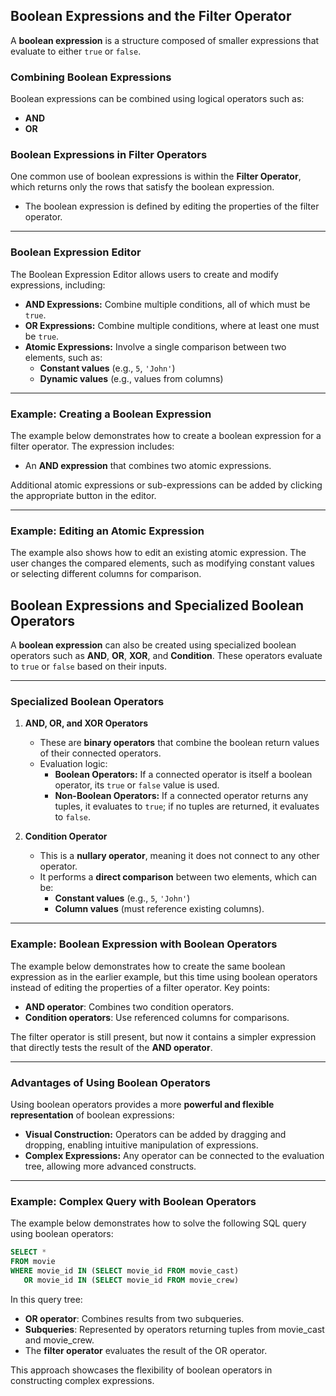 ## Boolean Expressions and the Filter Operator

A **boolean expression** is a structure composed of smaller expressions that evaluate to either `true` or `false`. 

### Combining Boolean Expressions
Boolean expressions can be combined using logical operators such as:
- **AND**
- **OR**

### Boolean Expressions in Filter Operators
One common use of boolean expressions is within the **Filter Operator**, which returns only the rows that satisfy the boolean expression.  
- The boolean expression is defined by editing the properties of the filter operator.

---

### Boolean Expression Editor
The Boolean Expression Editor allows users to create and modify expressions, including:
- **AND Expressions:** Combine multiple conditions, all of which must be `true`.
- **OR Expressions:** Combine multiple conditions, where at least one must be `true`.
- **Atomic Expressions:** Involve a single comparison between two elements, such as:
  - **Constant values** (e.g., `5`, `'John'`)
  - **Dynamic values** (e.g., values from columns)

---

### Example: Creating a Boolean Expression
The example below demonstrates how to create a boolean expression for a filter operator. The expression includes:
- An **AND expression** that combines two atomic expressions.

Additional atomic expressions or sub-expressions can be added by clicking the appropriate button in the editor.

---

### Example: Editing an Atomic Expression
The example also shows how to edit an existing atomic expression. The user changes the compared elements, such as modifying constant values or selecting different columns for comparison.


## Boolean Expressions and Specialized Boolean Operators

A **boolean expression** can also be created using specialized boolean operators such as **AND**, **OR**, **XOR**, and **Condition**. These operators evaluate to `true` or `false` based on their inputs.

---

### Specialized Boolean Operators

1. **AND, OR, and XOR Operators**  
   - These are **binary operators** that combine the boolean return values of their connected operators.  
   - Evaluation logic:  
     - **Boolean Operators:** If a connected operator is itself a boolean operator, its `true` or `false` value is used.  
     - **Non-Boolean Operators:** If a connected operator returns any tuples, it evaluates to `true`; if no tuples are returned, it evaluates to `false`.

2. **Condition Operator**  
   - This is a **nullary operator**, meaning it does not connect to any other operator.  
   - It performs a **direct comparison** between two elements, which can be:  
     - **Constant values** (e.g., `5`, `'John'`)  
     - **Column values** (must reference existing columns).  

---

### Example: Boolean Expression with Boolean Operators
The example below demonstrates how to create the same boolean expression as in the earlier example, but this time using boolean operators instead of editing the properties of a filter operator. Key points:
- **AND operator**: Combines two condition operators.
- **Condition operators**: Use referenced columns for comparisons.

The filter operator is still present, but now it contains a simpler expression that directly tests the result of the **AND operator**.

---

### Advantages of Using Boolean Operators
Using boolean operators provides a more **powerful and flexible representation** of boolean expressions:
- **Visual Construction:** Operators can be added by dragging and dropping, enabling intuitive manipulation of expressions.
- **Complex Expressions:** Any operator can be connected to the evaluation tree, allowing more advanced constructs.

---

### Example: Complex Query with Boolean Operators
The example below demonstrates how to solve the following SQL query using boolean operators:  

```sql
SELECT * 
FROM movie 
WHERE movie_id IN (SELECT movie_id FROM movie_cast) 
   OR movie_id IN (SELECT movie_id FROM movie_crew)
```

In this query tree:

- **OR operator**: Combines results from two subqueries.
- **Subqueries**: Represented by operators returning tuples from movie_cast and movie_crew.
- The **filter operator** evaluates the result of the OR operator.
  
This approach showcases the flexibility of boolean operators in constructing complex expressions.



